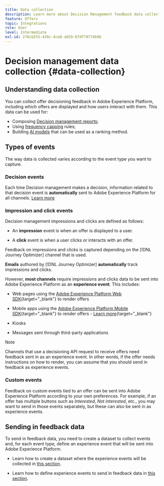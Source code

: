 ```yaml
---
title: Data collection
description: Learn more about Decision Management feedback data collection
feature: Offers
topic: Integrations
role: User
level: Intermediate
exl-id: 278cb255-439c-4ce8-ab59-07df79774b98
---
```

# Decision management data collection {#data-collection}

## Understanding data collection

You can collect offer decisioning feedback in Adobe Experience Platform, including which offers are displayed and how users interact with them. This data can be used for:
* Composing [Decision management reports](../reports/get-started-events.md);
* Using [frequency capping](../offer-library/add-constraints.md#capping) rules;
* Building [AI models](../ranking/create-ranking-strategies.md) that can be used as a ranking method.

## Types of events

The way data is collected varies according to the event type you want to capture.

### Decision events

Each time Decision management makes a decision, information related to that decision event is **automatically** sent to Adobe Experience Platform for all channels. [Learn more](../reports/get-started-events.md)

### Impression and click events

Decision management impressions and clicks are defined as follows:

* An **impression** event is when an offer is displayed to a user.

* A **click** event is when a user clicks or interacts with an offer.

Feedback on impressions and clicks is captured depending on the [!DNL Journey Optimizer] channel that is used.

**Emails** authored by [!DNL Journey Optimizer] **automatically** track impressions and clicks.

However, **most channels** require impressions and clicks data to be sent into Adobe Experience Platform as an **experience event**. This includes:

* Web pages using the [Adobe Experience Platform Web SDK](https://experienceleague.adobe.com/docs/experience-platform/edge/home.html){target="_blank"} to render offers

* Mobile apps using the [Adobe Experience Platform Mobile SDK](https://experienceleague.adobe.com/docs/platform-learn/data-collection/mobile-sdk/overview.html){target="_blank"} to render offers - [Learn more](https://developer.adobe.com/client-sdks/documentation/adobe-journey-optimizer-decisioning/#ab-sj-tracking-servers){target="_blank"}
* Kiosks
* Messages sent through third-party applications
<!--Mobile push notifications authored by [!DNL Journey Optimizer] - [Learn more](https://developer.adobe.com/client-sdks/documentation/adobe-journey-optimizer/api-reference/#handlenotificationresponse){target="_blank"}-->

>[!NOTE]
>
>Channels that use a decisioning API request to receive offers need feedback sent in as an experience event. In other words, if the offer needs instructions on how to render, you can assume that you should send in feedback as experience events.

### Custom events

Feedback on custom events tied to an offer can be sent into Adobe Experience Platform according to your own preferences. For example, if an offer has multiple buttons such as *Interested*, *Not interested*, etc., you may want to send in those events separately, but these can also be sent in as experience events. <!--Not sure to get that part. How feedback is collected in the first case, i.e. when events are sent in separately? Does it mean the customer just handles it the wau he wants?-->

## Sending in feedback data

To send in feedback data, you need to create a dataset to collect events and, for each event type, define an experience event that will be sent into Adobe Experience Platform.

* Learn how to create a dataset where the experience events will be collected in [this section](create-dataset.md).

* Learn how to define experience events to send in feedback data in [this section](schema-requirement.md).
